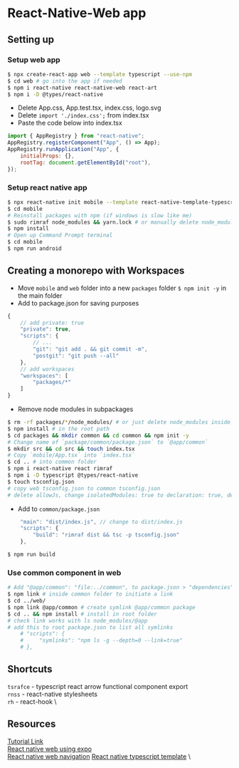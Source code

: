 # React-Native-Web app

## Setting up

### Setup web app

```bash
$ npx create-react-app web --template typescript --use-npm
$ cd web # go into the app if needed
$ npm i react-native react-native-web react-art
$ npm i -D @types/react-native
```

-   Delete App.css, App.test.tsx, index.css, logo.svg
-   Delete `import './index.css';` from index.tsx
-   Paste the code below into index.tsx

```js
import { AppRegistry } from "react-native";
AppRegistry.registerComponent("App", () => App);
AppRegistry.runApplication("App", {
	initialProps: {},
	rootTag: document.getElementById("root"),
});
```

### Setup react native app

```bash
$ npx react-native init mobile --template react-native-template-typescript
$ cd mobile
# Reinstall packages with npm (if windows is slow like me)
$ sudo rimraf node_modules && yarn.lock # or manually delete node_modules if rimraf isn't installed
$ npm install
# Open up Command Prompt terminal
$ cd mobile
$ npm run android
```

## Creating a monorepo with Workspaces

-   Move `mobile` and `web` folder into a new `packages` folder
    `$ npm init -y` in the main folder
-   Add to package.json for saving purposes

```js
{
    // add private: true
    "private": true,
    "scripts": {
        // ...
        "git": "git add . && git commit -m",
        "postgit": "git push --all"
    },
    // add workspaces
    "workspaces": [
        "packages/*"
    ]
}
```

-   Remove node modules in subpackages

```bash
$ rm -rf packages/*/node_modules/ # or just delete node_modules inside mobile and web
$ npm install # in the root path
$ cd packages && mkdir common && cd common && npm init -y
# Change name of `package/common/package.json` to `@app/common`
$ mkdir src && cd src && touch index.tsx
# Copy `mobile/App.tsx` into `index.tsx`
$ cd .. # into common folder
$ npm i react-native react rimraf
$ npm i -D typescript @types/react-native
$ touch tsconfig.json
# copy web tsconfig.json to common tsconfig.json
# delete allowJs, change isolatedModules: true to declaration: true, delete noEmit, add outDir: dist
```

-   Add to `common/package.json`

```js
    "main": "dist/index.js", // change to dist/index.js
	"scripts": {
		"build": "rimraf dist && tsc -p tsconfig.json"
	},
```
```bash
$ npm run build
```
### Use common component in web
```bash
# Add "@app/common": "file:../common", to package.json > "dependencies": {} in web
$ npm link # inside common folder to initiate a link
$ cd ../web/
$ npm link @app/common # create symlink @app/common package
$ cd .. && npm install # install in root folder
# check link works with ls node_modules/@app
# add this to root package.json to list all symlinks
	# "scripts": {
    #     "symlinks": "npm ls -g --depth=0 --link=true"
	# },

```


## Shortcuts

`tsrafce` - typescript react arrow functional component export \
`rnss` - react-native stylesheets \
`rh` - react-hook \

## Resources

[Tutorial Link](https://www.youtube.com/watch?v=J0b11tvEkFQ&list=PLN3n1USn4xll9wq0rw0ECrO0j2PFzuXtn) \
[React native web using expo](https://codersera.com/blog/running-react-native-web-using-expo-in-2020/) \
[React native web navigation](https://codersera.com/blog/how-to-do-navigation-in-react-native-web-in-2020/)
[React native typescript template](https://github.com/react-native-community/react-native-template-typescript) \
